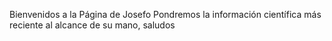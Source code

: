 Bienvenidos a la Página de Josefo
Pondremos la información científica más reciente al alcance de su mano, saludos
